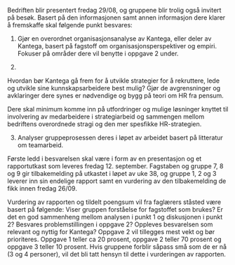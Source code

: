 Bedriften blir presentert fredag 29/08, og gruppene blir trolig også invitert på
besøk. Basert på den informasjonen samt annen informasjon dere klarer å
fremskaffe skal følgende punkt besvares:

1. Gjør en overordnet organisasjonsanalyse av Kantega, eller deler av Kantega,
basert på fagstoff om organisasjonsperspektiver og empiri. Fokuser på områder
dere vil benytte i oppgave 2 under.

2. 
Hvordan bør Kantega gå frem for å utvikle strategier for å rekruttere, lede og utvikle sine kunnskapsarbeidere best mulig? 
Gjør de avgrensninger og avklaringer dere synes er nødvendige og bygg på teori om HR fra pensum. 

Dere
skal minimum komme inn på utfordringer og mulige løsninger knyttet til
involvering av medarbeidere i strategiarbeid og sammengen mellom bedriftens
overordnede stragi og den mer spesfikke HR-strategien.

3. Analyser gruppeprosessen deres i løpet av arbeidet basert på litteratur om
teamarbeid.


Første ledd i besvarelsen skal være i form av en presentasjon og et
rapportutkast som leveres fredag 12. september. Fagstaben og gruppe 7, 8 og 9
gir tilbakemelding på utkastet i løpet av uke 38, og gruppe 1, 2 og 3 leverer
inn sin endelige rapport samt en vurdering av den tilbakemelding de fikk innen
fredag 26/09.

Vurdering av rapporten og tildelt poengsum vil fra faglærers ståsted være basert
på følgende:
Viser gruppen forståelse for fagstoffet som brukes?
Er det en god sammenheng mellom analysen i punkt 1 og diskusjonen i punkt 2?
Besvares problemstillingen i oppgave 2?
Oppleves besvarelsen som relevant og nyttig for Kantega?
Oppgave 2 vil tillegges mest vekt og bør prioriteres. Oppgave 1 teller ca 20
prosent, oppgave 2 teller 70 prosent og oppgave 3 teller 10 prosent. Hvis
gruppene forblir såpass små som de er nå (3 og 4 personer), vil det bli tatt
hensyn til dette i vurderingen av rapporten.

